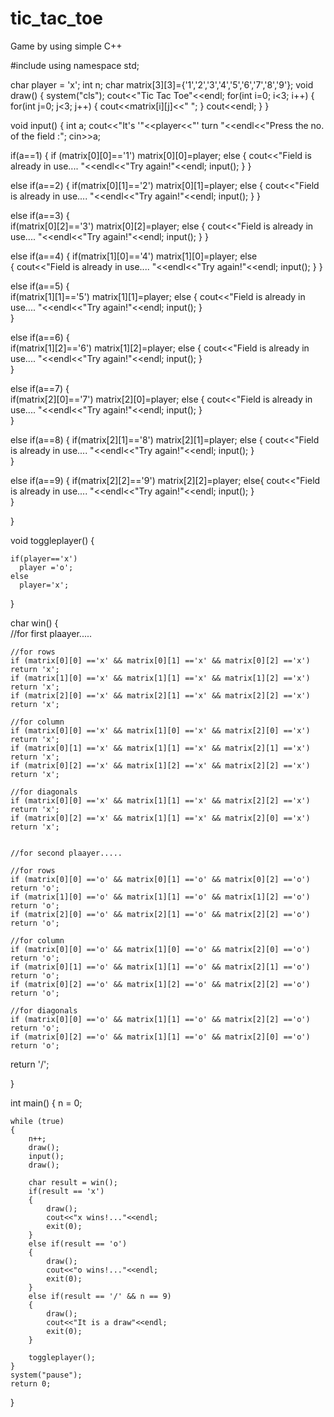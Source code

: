 # tic_tac_toe
Game by using simple C++

#include <iostream>
using namespace std;

char player = 'x'; 
int n;
char matrix[3][3]={'1','2','3','4','5','6','7','8','9'};
void draw()
{
   system("cls");
    cout<<"Tic Tac Toe"<<endl;
    for(int i=0; i<3; i++)
    {
        for(int j=0; j<3; j++)
        {
            cout<<matrix[i][j]<<" ";
        }
        cout<<endl;
    }
}

void input()
{
   int a;
   cout<<"It's '"<<player<<"' turn "<<endl<<"Press the no. of the field :";
   cin>>a;

   if(a==1)
   {
     if (matrix[0][0]=='1') 
       matrix[0][0]=player;
     else
     {
       cout<<"Field is already in use.... "<<endl<<"Try again!"<<endl;
       input();
     }
   }

   else if(a==2)
   {
      if(matrix[0][1]=='2')
        matrix[0][1]=player; 
      else
      {
        cout<<"Field is already in use.... "<<endl<<"Try again!"<<endl;
        input();
      }
   } 

   else if(a==3)
   {  
     if(matrix[0][2]=='3')
        matrix[0][2]=player;
      else
      {
        cout<<"Field is already in use.... "<<endl<<"Try again!"<<endl;
        input();
      } 
   }    

   else if(a==4)
   {
     if(matrix[1][0]=='4')
       matrix[1][0]=player;
     else  
     {
      cout<<"Field is already in use.... "<<endl<<"Try again!"<<endl;
      input();
    } 
  }

   else if(a==5)
   {  
     if(matrix[1][1]=='5')
       matrix[1][1]=player;
      else
      {
        cout<<"Field is already in use.... "<<endl<<"Try again!"<<endl;
        input();
      }   
   }   

   else if(a==6)
   {  
      if(matrix[1][2]=='6')
       matrix[1][2]=player;
      else
      {
        cout<<"Field is already in use.... "<<endl<<"Try again!"<<endl;
        input();
      }   
   }

   else if(a==7)
    {  
      if(matrix[2][0]=='7')
         matrix[2][0]=player;
      else 
      {
        cout<<"Field is already in use.... "<<endl<<"Try again!"<<endl;
        input();
      }   
    }

   else if(a==8)
   { 
      if(matrix[2][1]=='8')
       matrix[2][1]=player;
       else
       {
        cout<<"Field is already in use.... "<<endl<<"Try again!"<<endl;
        input();
      }  
   }  

   else if(a==9)
   {
     if(matrix[2][2]=='9')
       matrix[2][2]=player; 
       else{
        cout<<"Field is already in use.... "<<endl<<"Try again!"<<endl;
        input();
      }    
   }  

}

void toggleplayer()
{

    if(player=='x')
      player ='o';
    else 
      player='x';
}

char win()
{     
    //for first plaayer.....

    //for rows
    if (matrix[0][0] =='x' && matrix[0][1] =='x' && matrix[0][2] =='x')
    return 'x';
    if (matrix[1][0] =='x' && matrix[1][1] =='x' && matrix[1][2] =='x')
    return 'x';
    if (matrix[2][0] =='x' && matrix[2][1] =='x' && matrix[2][2] =='x')
    return 'x';

    //for column
    if (matrix[0][0] =='x' && matrix[1][0] =='x' && matrix[2][0] =='x')
    return 'x';
    if (matrix[0][1] =='x' && matrix[1][1] =='x' && matrix[2][1] =='x')
    return 'x';
    if (matrix[0][2] =='x' && matrix[1][2] =='x' && matrix[2][2] =='x')
    return 'x';
    
    //for diagonals
    if (matrix[0][0] =='x' && matrix[1][1] =='x' && matrix[2][2] =='x')
    return 'x';
    if (matrix[0][2] =='x' && matrix[1][1] =='x' && matrix[2][0] =='x')
    return 'x';


    //for second plaayer.....

    //for rows
    if (matrix[0][0] =='o' && matrix[0][1] =='o' && matrix[0][2] =='o')
    return 'o';
    if (matrix[1][0] =='o' && matrix[1][1] =='o' && matrix[1][2] =='o')
    return 'o';
    if (matrix[2][0] =='o' && matrix[2][1] =='o' && matrix[2][2] =='o')
    return 'o';

    //for column
    if (matrix[0][0] =='o' && matrix[1][0] =='o' && matrix[2][0] =='o')
    return 'o';
    if (matrix[0][1] =='o' && matrix[1][1] =='o' && matrix[2][1] =='o')
    return 'o';
    if (matrix[0][2] =='o' && matrix[1][2] =='o' && matrix[2][2] =='o')
    return 'o';
    
    //for diagonals
    if (matrix[0][0] =='o' && matrix[1][1] =='o' && matrix[2][2] =='o')
    return 'o';
    if (matrix[0][2] =='o' && matrix[1][1] =='o' && matrix[2][0] =='o')
    return 'o';

  return '/';  

}


int main()
{
    n = 0;

    while (true)
    { 
        n++;
        draw();
        input();
        draw();

        char result = win();
        if(result == 'x')
        {
            draw();
            cout<<"x wins!..."<<endl;
            exit(0);
        }
        else if(result == 'o')
        {
            draw();
            cout<<"o wins!..."<<endl;
            exit(0);
        }
        else if(result == '/' && n == 9)
        {
            draw();
            cout<<"It is a draw"<<endl;
            exit(0);
        }

        toggleplayer();
    }
    system("pause");
    return 0;
}
